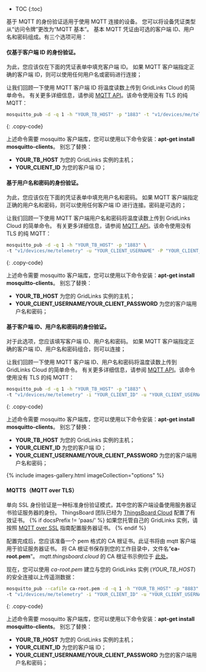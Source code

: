 * TOC
{:toc}

基于 MQTT 的身份验证适用于使用 MQTT 连接的设备。
您可以将设备凭证类型从“访问令牌”更改为“MQTT 基本”。
基本 MQTT 凭证由可选的客户端 ID、用户名和密码组成。有三个选项可用：

#### 仅基于客户端 ID 的身份验证。

为此，您应该仅在下面的凭证表单中填充客户端 ID。
如果 MQTT 客户端指定正确的客户端 ID，则可以使用任何用户名或密码进行连接；

让我们回顾一下使用 MQTT 客户端 ID 将温度读数上传到 GridLinks Cloud 的简单命令。
有关更多详细信息，请参阅 [MQTT API](/docs/{{docsPrefix}}reference/mqtt-api/)。该命令使用没有 TLS 的纯 MQTT：

```bash
mosquitto_pub -d -q 1 -h "YOUR_TB_HOST" -p "1883" -t "v1/devices/me/telemetry" -i "YOUR_CLIENT_ID" -m {"temperature":25}
```
{: .copy-code}

上述命令需要 mosquitto 客户端库，您可以使用以下命令安装：**apt-get install mosquitto-clients**。
别忘了替换：

* **YOUR_TB_HOST** 为您的 GridLinks 实例的主机；
* **YOUR_CLIENT_ID** 为您的客户端 ID；

#### 基于用户名和密码的身份验证。

为此，您应该仅在下面的凭证表单中填充用户名和密码。
如果 MQTT 客户端指定正确的用户名和密码，则可以使用任何客户端 ID 进行连接。密码是可选的；

让我们回顾一下使用 MQTT 客户端用户名和密码将温度读数上传到 GridLinks Cloud 的简单命令。
有关更多详细信息，请参阅 [MQTT API](/docs/{{docsPrefix}}reference/mqtt-api/)。该命令使用没有 TLS 的纯 MQTT：

```bash
mosquitto_pub -d -q 1 -h "YOUR_TB_HOST" -p "1883" \
-t "v1/devices/me/telemetry" -u "YOUR_CLIENT_USERNAME" -P "YOUR_CLIENT_PASSWORD" -m {"temperature":25}
```
{: .copy-code}

上述命令需要 mosquitto 客户端库，您可以使用以下命令安装：**apt-get install mosquitto-clients**。
别忘了替换：

* **YOUR_TB_HOST** 为您的 GridLinks 实例的主机；
* **YOUR_CLIENT_USERNAME/YOUR_CLIENT_PASSWORD** 为您的客户端用户名和密码；

#### 基于客户端 ID、用户名和密码的身份验证。

对于此选项，您应该填写客户端 ID、用户名和密码。
如果 MQTT 客户端指定正确的客户端 ID、用户名和密码组合，则可以连接；

让我们回顾一下使用 MQTT 客户端 ID、用户名和密码将温度读数上传到 GridLinks Cloud 的简单命令。
有关更多详细信息，请参阅 [MQTT API](/docs/{{docsPrefix}}reference/mqtt-api/)。该命令使用没有 TLS 的纯 MQTT：

```bash
mosquitto_pub -d -q 1 -h "YOUR_TB_HOST" -p "1883" \
-t "v1/devices/me/telemetry" -i "YOUR_CLIENT_ID" -u "YOUR_CLIENT_USERNAME" -P "YOUR_CLIENT_PASSWORD" -m {"temperature":25}
```
{: .copy-code}

上述命令需要 mosquitto 客户端库，您可以使用以下命令安装：**apt-get install mosquitto-clients**。
别忘了替换：

* **YOUR_TB_HOST** 为您的 GridLinks 实例的主机；
* **YOUR_CLIENT_ID** 为您的客户端 ID；
* **YOUR_CLIENT_USERNAME/YOUR_CLIENT_PASSWORD** 为您的客户端用户名和密码；

{% include images-gallery.html imageCollection="options" %}

#### MQTTS（MQTT over TLS）

单向 SSL 身份验证是一种标准身份验证模式，其中您的客户端设备使用服务器证书验证服务器的身份。
ThingsBoard 团队已经为 [ThingsBoard Cloud](https://thingsboard.cloud/signup) 配置了有效证书。
{% if docsPrefix != 'paas/' %}
如果您托管自己的 GridLinks 实例，请按照 [MQTT over SSL](/docs/{{docsPrefix}}user-guide/mqtt-over-ssl/) 指南配置服务器证书。
{% endif %}

配置完成后，您应该准备一个 pem 格式的 CA 根证书。此证书将由 mqtt 客户端用于验证服务器证书。
将 CA 根证书保存到您的工作目录中，文件名“**ca-root.pem**”。
*mqtt.thingsboard.cloud* 的 CA 根证书示例位于 [此处](/docs/paas/user-guide/resources/mqtt-over-ssl/ca-root.pem)。

现在，您可以使用 *ca-root.pem* 建立与您的 GridLinks 实例 (*YOUR_TB_HOST*) 的安全连接以上传遥测数据：
```bash
mosquitto_pub --cafile ca-root.pem -d -q 1 -h "YOUR_TB_HOST" -p "8883" \
-t "v1/devices/me/telemetry" -i "YOUR_CLIENT_ID" -u "YOUR_CLIENT_USERNAME" -P "YOUR_CLIENT_PASSWORD" -m {"temperature":25}
```
{: .copy-code}

上述命令需要 mosquitto 客户端库，您可以使用以下命令安装：**apt-get install mosquitto-clients**。
别忘了替换：

* **YOUR_TB_HOST** 为您的 GridLinks 实例的主机；
* **YOUR_CLIENT_ID** 为您的客户端 ID；
* **YOUR_CLIENT_USERNAME/YOUR_CLIENT_PASSWORD** 为您的客户端用户名和密码；